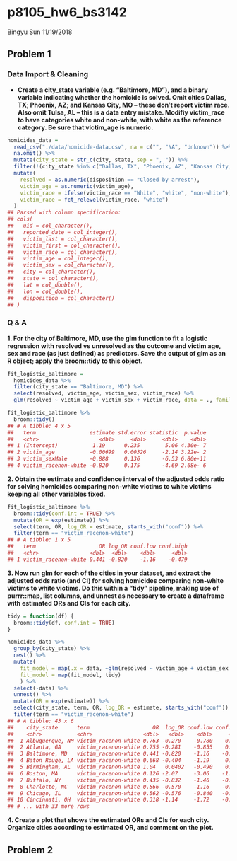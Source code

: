 p8105\_hw6\_bs3142
================
Bingyu Sun
11/19/2018

Problem 1
---------

### Data Import & Cleaning

-   **Create a city\_state variable (e.g. “Baltimore, MD”), and a binary variable indicating whether the homicide is solved. Omit cities Dallas, TX; Phoenix, AZ; and Kansas City, MO – these don’t report victim race. Also omit Tulsa, AL – this is a data entry mistake. Modifiy victim\_race to have categories white and non-white, with white as the reference category. Be sure that victim\_age is numeric.**

``` r
homicides_data =
  read_csv("./data/homicide-data.csv", na = c("", "NA", "Unknown")) %>%
  na.omit() %>%
  mutate(city_state = str_c(city, state, sep = ", ")) %>%
  filter(!(city_state %in% c("Dallas, TX", "Phoenix, AZ", "Kansas City, MO", "Tulsa, AL"))) %>%
  mutate(
    resolved = as.numeric(disposition == "Closed by arrest"),
    victim_age = as.numeric(victim_age),
    victim_race = ifelse(victim_race == "White", "white", "non-white"),
    victim_race = fct_relevel(victim_race, "white")
  )
## Parsed with column specification:
## cols(
##   uid = col_character(),
##   reported_date = col_integer(),
##   victim_last = col_character(),
##   victim_first = col_character(),
##   victim_race = col_character(),
##   victim_age = col_integer(),
##   victim_sex = col_character(),
##   city = col_character(),
##   state = col_character(),
##   lat = col_double(),
##   lon = col_double(),
##   disposition = col_character()
## )
```

### Q & A

**1. For the city of Baltimore, MD, use the glm function to fit a logistic regression with resolved vs unresolved as the outcome and victim age, sex and race (as just defined) as predictors. Save the output of glm as an R object; apply the broom::tidy to this object.**

``` r
fit_logistic_baltimore =
  homicides_data %>%
  filter(city_state == "Baltimore, MD") %>%
  select(resolved, victim_age, victim_sex, victim_race) %>%
  glm(resolved ~ victim_age + victim_sex + victim_race, data = ., family = binomial()) 

fit_logistic_baltimore %>%
  broom::tidy()
## # A tibble: 4 x 5
##   term                 estimate std.error statistic  p.value
##   <chr>                   <dbl>     <dbl>     <dbl>    <dbl>
## 1 (Intercept)           1.19      0.235        5.06 4.30e- 7
## 2 victim_age           -0.00699   0.00326     -2.14 3.22e- 2
## 3 victim_sexMale       -0.888     0.136       -6.53 6.80e-11
## 4 victim_racenon-white -0.820     0.175       -4.69 2.68e- 6
```

**2. Obtain the estimate and confidence interval of the adjusted odds ratio for solving homicides comparing non-white victims to white victims keeping all other variables fixed.**

``` r
fit_logistic_baltimore %>%
  broom::tidy(conf.int = TRUE) %>%
  mutate(OR = exp(estimate)) %>%
  select(term, OR, log_OR = estimate, starts_with("conf")) %>%
  filter(term == "victim_racenon-white")
## # A tibble: 1 x 5
##   term                    OR log_OR conf.low conf.high
##   <chr>                <dbl>  <dbl>    <dbl>     <dbl>
## 1 victim_racenon-white 0.441 -0.820    -1.16    -0.479
```

**3. Now run glm for each of the cities in your dataset, and extract the adjusted odds ratio (and CI) for solving homicides comparing non-white victims to white victims. Do this within a “tidy” pipeline, making use of purrr::map, list columns, and unnest as necessary to create a dataframe with estimated ORs and CIs for each city.**

``` r
tidy = function(df) {
  broom::tidy(df, conf.int = TRUE)
}

homicides_data %>%
  group_by(city_state) %>%
  nest() %>% 
  mutate(
    fit_model = map(.x = data, ~glm(resolved ~ victim_age + victim_sex + victim_race, data = .x, family = binomial())),
    fit_model = map(fit_model, tidy)
    ) %>%
  select(-data) %>%
  unnest() %>%
  mutate(OR = exp(estimate)) %>%
  select(city_state, term, OR, log_OR = estimate, starts_with("conf")) %>%
  filter(term == "victim_racenon-white")
## # A tibble: 43 x 6
##    city_state      term                    OR  log_OR conf.low conf.high
##    <chr>           <chr>                <dbl>   <dbl>    <dbl>     <dbl>
##  1 Albuquerque, NM victim_racenon-white 0.763 -0.270    -0.780    0.233 
##  2 Atlanta, GA     victim_racenon-white 0.755 -0.281    -0.855    0.264 
##  3 Baltimore, MD   victim_racenon-white 0.441 -0.820    -1.16    -0.479 
##  4 Baton Rouge, LA victim_racenon-white 0.668 -0.404    -1.19     0.340 
##  5 Birmingham, AL  victim_racenon-white 1.04   0.0402   -0.490    0.563 
##  6 Boston, MA      victim_racenon-white 0.126 -2.07     -3.06    -1.26  
##  7 Buffalo, NY     victim_racenon-white 0.435 -0.832    -1.46    -0.220 
##  8 Charlotte, NC   victim_racenon-white 0.566 -0.570    -1.16    -0.0237
##  9 Chicago, IL     victim_racenon-white 0.562 -0.576    -0.840   -0.309 
## 10 Cincinnati, OH  victim_racenon-white 0.318 -1.14     -1.72    -0.614 
## # ... with 33 more rows
```

**4. Create a plot that shows the estimated ORs and CIs for each city. Organize cities according to estimated OR, and comment on the plot.**

Problem 2
---------

